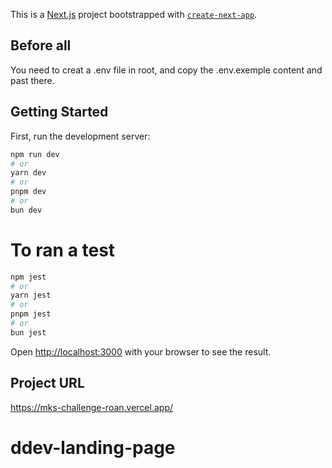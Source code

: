 This is a [Next.js](https://nextjs.org/) project bootstrapped with [`create-next-app`](https://github.com/vercel/next.js/tree/canary/packages/create-next-app).

## Before all

You need to creat a .env file in root, and copy the .env.exemple content and past there.

## Getting Started

First, run the development server:

```bash
npm run dev
# or
yarn dev
# or
pnpm dev
# or
bun dev
```

# To ran a test

```bash
npm jest
# or
yarn jest
# or
pnpm jest
# or
bun jest
```

Open [http://localhost:3000](http://localhost:3000) with your browser to see the result.

## Project URL

https://mks-challenge-roan.vercel.app/
# ddev-landing-page
